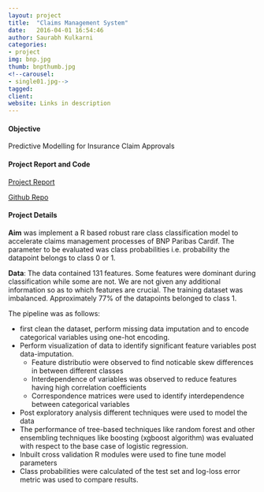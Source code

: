 ```yaml
---
layout: project
title:  "Claims Management System"
date:   2016-04-01 16:54:46
author: Saurabh Kulkarni
categories:
- project
img: bnp.jpg
thumb: bnpthumb.jpg
<!--carousel:
- single01.jpg-->
tagged: 
client: 
website: Links in description
---
```

#### Objective
Predictive Modelling for Insurance Claim Approvals

#### Project Report and Code
[Project Report](../assets/writeups/Insurance-Claims-Classification-Report.pdf)

[Github Repo](https://github.com/saurabhkulkarni2312/R-Projects/tree/master/BNP-Paribas-Claims-Management)

#### Project Details
**Aim** was implement a R based robust rare class classification model to accelerate claims management processes of BNP Paribas Cardif. The parameter to be evaluated was class probabilities i.e. probability the datapoint belongs to class 0 or 1. 

**Data**: The data contained 131 features. Some features were dominant during classification while some are not. We are not given any additional information so as to which features are crucial. The training dataset was imbalanced. Approximately 77% of the datapoints belonged to class 1.

The pipeline was as follows: 
- first clean the dataset, perform missing data imputation and to encode categorical variables using one-hot encoding. 
- Perform visualization of data to identify significant feature variables post data-imputation.
    - Feature distributio  were observed to find noticable skew differences in between different classes
    - Interdependence of variables was observed to reduce features having high correlation coefficients
    - Correspondence matrices were used to identify interdependence between categorical variables
- Post exploratory analysis different techniques were used to model the data
- The performance of tree-based techniques like random forest and other ensembling techniques like boosting (xgboost algorithm) was evaluated with respect to the base case of logistic regression. 
- Inbuilt cross validation R modules were used to fine tune model parameters
- Class probabilities were calculated of the test set and log-loss error metric was used to compare results.